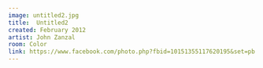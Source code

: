 ```yaml
---
image: untitled2.jpg
title:  Untitled2
created: February 2012
artist: John Zanzal
room: Color
link: https://www.facebook.com/photo.php?fbid=10151355117620195&set=pb.846910194.-2207520000..&type=3&theater
---
```



